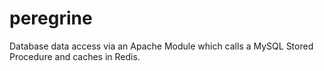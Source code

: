 # peregrine

Database data access via an Apache Module which calls a MySQL Stored Procedure and caches in Redis.
